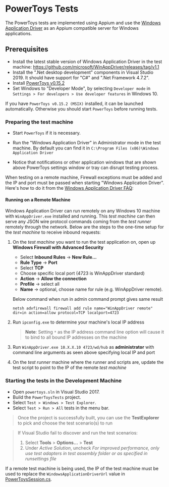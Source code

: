 # PowerToys Tests

The PowerToys tests are implemented using Appium and use the [Windows Application Driver](https://github.com/microsoft/WinAppDriver) as an Appium compatible server for Windows applications.

## Prerequisites
  - Install the latest stable version of Windows Application Driver in the test machine: https://github.com/microsoft/WinAppDriver/releases/tag/v1.1
  - Install the ".Net desktop development" components in Visual Studio 2019. It should have support for "C#" and ".Net Framework 4.7.2".
  - Install [PowerToys v0.15.2](https://github.com/microsoft/PowerToys/releases/download/v0.15.2/PowerToysSetup-0.15.2-x64.msix)
  - Set Windows to "Developer Mode", by selecting `Developer mode` in `Settings > For developers > Use developer features` in Windows 10.

If you have `PowerToys v0.15.2 (MSIX)` installed, it can be launched automatically. Otherwise you should start `PowerToys` before running tests. 

### Preparing the test machine
  - Start `PowerToys` if it is necessary.
  - Run the "Windows Application Driver" in Administrator mode in the test machine. By default you can find it in `C:\Program Files (x86)\Windows Application Driver`

  - Notice that notifications or other application windows that are shown above PowerToys settings window or tray can disrupt testing process.

When testing on a remote machine, Firewall exceptions must be added and the IP and port must be passed when starting "Windows Application Driver". Here's how to do it from the [Windows Application Driver FAQ](https://github.com/microsoft/WinAppDriver/wiki/Frequently-Asked-Questions#running-on-a-remote-machine):

#### Running on a Remote Machine

Windows Application Driver can run remotely on any Windows 10 machine with `WinAppDriver.exe` installed and running. This *test machine* can then serve any JSON wire protocol commands coming from the *test runner* remotely through the network. Below are the steps to the one-time setup for the *test machine* to receive inbound requests:

1. On the *test machine* you want to run the test application on, open up **Windows Firewall with Advanced Security**
   - Select **Inbound Rules** -> **New Rule...**
   - **Rule Type** -> **Port**
   - Select **TCP**
   - Choose specific local port (4723 is WinAppDriver standard)
   - **Action** -> **Allow the connection**
   - **Profile** -> select all
   - **Name** -> optional, choose name for rule (e.g. WinAppDriver remote).

   Below command when run in admin command prompt gives same result
   ```shell
   netsh advfirewall firewall add rule name="WinAppDriver remote" dir=in action=allow protocol=TCP localport=4723
   ```

2. Run `ipconfig.exe` to determine your machine's local IP address
   > **Note**: Setting `*` as the IP address command line option will cause it to bind to all bound IP addresses on the machine
3. Run `WinAppDriver.exe 10.X.X.10 4723/wd/hub` as **administrator** with command line arguments as seen above specifying local IP and port
4. On the *test runner* machine where the runner and scripts are, update the test script to point to the IP of the remote *test machine*

### Starting the tests in the Development Machine
  - Open `powertoys.sln` in Visual Studio 2017.
  - Build the `PowerToysTests` project.
  - Select `Test > Windows > Test Explorer`.
  - Select `Test > Run > All` tests in the menu bar.

> Once the project is successfully built, you can use the **TestExplorer** to pick and choose the test scenario(s) to run

> If Visual Studio fail to discover and run the test scenarios:
> 1. Select **Tools** > **Options...** > **Test**
> 2. Under *Active Solution*, uncheck *For improved performance, only use test adapters in test assembly folder or as specified in runsettings file*

If a remote test machine is being used, the IP of the test machine must be used to replace the `WindowsApplicationDriverUrl` value in [PowerToysSession.cs](PowerToysSession.cs).
